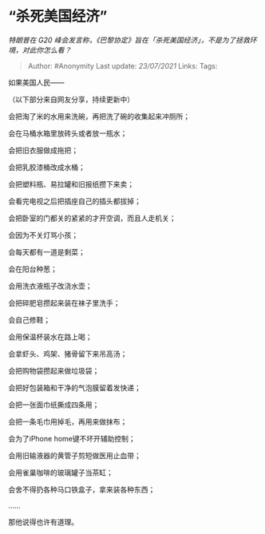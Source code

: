 # “杀死美国经济”
*特朗普在 G20 峰会发言称，《巴黎协定》旨在「杀死美国经济」，不是为了拯救环境，对此你怎么看？*

> Author: #Anonymity
> Last update: *23/07/2021* 
> Links:
> Tags:    



如果美国人民——

（以下部分来自网友分享，持续更新中）

会把淘了米的水用来洗碗，再把洗了碗的收集起来冲厕所；

会在马桶水箱里放砖头或者放一瓶水；

会把旧衣服做成拖把；

会把乳胶漆桶改成水桶；

会把塑料瓶、易拉罐和旧报纸攒下来卖；

会看完电视之后把插座自己的插头都拔掉；

会把卧室的门都关的紧紧的才开空调，而且人走机关；

会因为不关灯骂小孩；

会每天都有一道是剩菜；

会在阳台种葱；

会用洗衣液瓶子改浇水壶；

会把碎肥皂攒起来装在袜子里洗手；

会自己修鞋；

会用保温杯装水在路上喝；

会拿虾头、鸡架、猪骨留下来吊高汤；

会把购物袋攒起来做垃圾袋；

会把好包装箱和干净的气泡膜留着发快递；

会把一张面巾纸撕成四条用；

会把一条毛巾用掉毛，再用来做抹布；

会为了iPhone home键不坏开辅助控制；

会用旧输液器的黄管子剪短做医用止血带；

会用雀巢咖啡的玻璃罐子当茶缸；

会舍不得扔各种马口铁盒子，拿来装各种东西；

……

那他说得也许有道理。



